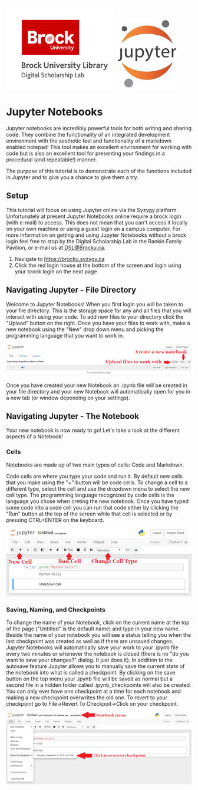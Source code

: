 ![DSL Logo][dsllogo]  ![Jupyter Logo][jupyterlogo]


# Jupyter Notebooks

Jupyter notebooks are incredibly powerful tools for both writing and sharing code.  They combine the functionality of an integrated development environment with the aesthetic feel and functionality of a markdown enabled notepad!  This tool makes an excellent environment for working with code but is also an excellent tool for presenting your findings in a procedural (and repeatable!) manner.

The purpose of this tutorial is to demonstrate each of the functions included in Jupyter and to give you a chance to give them a try.


## Setup
This tutorial will focus on using Jupyter online via the Syzygy platform.  Unfortunately at present Jupyter Notebooks online require a brock login (with e-mail) to access.  This does not mean that you can't access it locally on your own machine or using a guest login on a campus computer.  For more information on getting and using Jupyter Notebooks without a brock login feel free to stop by the Digital Scholarship Lab in the Rankin Family Pavilion, or e-mail us at DSL@Brocku.ca.

1. Navigate to https://brocku.syzygy.ca
2. Click the red login house at the bottom of the screen and login using your brock login on the next page


## Navigating Jupyter - File Directory
Welcome to Jupyter Notebooks!  When you first login you will be taken to your file directory.  This is the storage space for any and all files that you will interact with using your code.  To add new files to your directory click the "Upload" button on the right.  Once you have your files to work with, make a new notebook using the "New" drop down menu and picking the programming language that you want to work in.

![Jupyter Start Page][jupyter1]

Once you have created your new Notebook an .ipynb file will be created in your file directory and your new Notebook will automatically open for you in a new tab (or window depending on your settings).

## Navigating Jupyter - The Notebook

Your new notebook is now ready to go!  Let's take a look at the different aspects of a Notebook!

### Cells

Notebooks are made up of two main types of cells: Code and Markdown.  

Code cells are where you type your code and run it.  By default new cells that you make using the "+" button will be code cells.  To change a cell to a different type, select the cell and use the dropdown menu to select the new cell type.  The programming language recognized by code cells is the language you chose when creting the new notebook. Once you have typed some code into a code cell you can run that code either by clicking the "Run" button at the top of the screen while that cell is selected or by pressing CTRL+ENTER on the keyboard.

![Notebook Layout][jupyter2]

### Saving, Naming, and Checkpoints

To change the name of your Notebook, click on the current name at the top of the page ("Untitled" is the default name) and type in your new name.  Beside the name of your notebook you will see a status telling you when the last checkpoint was created as well as if there are unsaved changes.  Jupyter Notebooks will automatically save your work to your .ipynb file every two minutes or whenever the notebook is closed (there is no "do you want to save your changes?" dialog.  It just does it).  In addition to the autosave feature Jupyter allows you to manually save the current state of the notebook into what is called a checkpoint.  By clicking on the save button on the top menu your .ipynb file will be saved as normal but a second file in a hidden folder called .ipynb_checkpoints will also be created.  You can only ever have one checkpoint at a time for each notebook and making a new checkpoint overwrites the old one.  To revert to your checkpoint go to File->Revert To Checkpoit->Click on your checkpoint.

![Checkpoints and Status][jupyter3]



[dsllogo]: dsl_logo.png
[jupyterlogo]: jupyter_logo.jpg
[jupyter1]: Jupytermain.png
[jupyter2]: notebooklayout.png
[jupyter3]: Jupyterchecks.png
